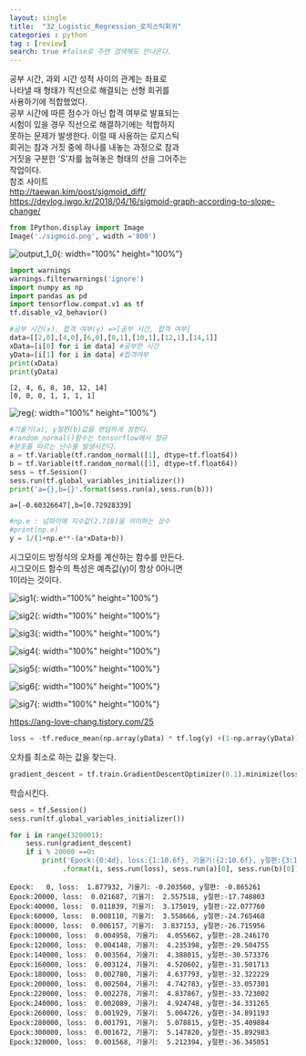 ```yaml
---
layout: single
title:  "32_Logistic_Regression_로지스틱회귀"
categories : python
tag : [review]
search: true #false로 주면 검색해도 안나온다.
---
```


공부 시간, 과외 시간 성적 사이의 관계는 좌표로  
나타낼 때 형태가 직선으로 해결되는 선형 회귀를  
사용하기에 적합했었다.  
공부 시간에 따른 점수가 아닌 합격 여부로 발표되는    
시험이 있을 경우 직선으로 해결하기에는 적합하지  
못하는 문제가 발생한다. 이럴 때 사용하는 로지스틱  
회귀는 참과 거짓 중에 하나를 내놓는 과정으로 참과  
거짓을 구분한 'S'자를 눕혀놓은 형태의 선을 그어주는  
작업이다.  
참조 사이트  
http://taewan.kim/post/sigmoid_diff/  
https://devlog.jwgo.kr/2018/04/16/sigmoid-graph-according-to-slope-change/


```python
from IPython.display import Image
Image('./sigmoid.png', width ='800')
```

![output_1_0](../../images/2022-07-01-32_Logistic_Regression_로지스틱회귀/output_1_0.png){: width="100%" height="100%"}


```python
import warnings 
warnings.filterwarnings('ignore')
import numpy as np
import pandas as pd
import tensorflow.compat.v1 as tf
tf.disable_v2_behavior()
```


```python
#공부 시간(x), 합격 여부(y) =>[공부 시간, 합격 여부]
data=[[2,0],[4,0],[6,0],[8,1],[10,1],[12,1],[14,1]]
xData=[i[0] for i in data] #공부한 시간
yData=[i[1] for i in data] #합격여부
print(xData)
print(yData)
```
    [2, 4, 6, 8, 10, 12, 14]
    [0, 0, 0, 1, 1, 1, 1]

![reg](../../images/2022-07-01-32_Logistic_Regression_로지스틱회귀/reg.png){: width="100%" height="100%"}

```python
#기울기(a), y절편(b)값을 랜덤하게 정한다.
#random_normal()함수는 tensorflow에서 정규
#분포를 따르는 난수를 발생시킨다.
a = tf.Variable(tf.random_normal([1], dtype=tf.float64))
b = tf.Variable(tf.random_normal([1], dtype=tf.float64))
sess = tf.Session()
sess.run(tf.global_variables_initializer())
print('a={},b={}'.format(sess.run(a),sess.run(b)))
```
    a=[-0.60326647],b=[0.72928339]

```python
#np.e : 넘파이에 지수값(2.718)을 의미하는 상수
#print(np.e)
y = 1/(1+np.e**-(a*xData+b))
```

시그모이드 방정식의 오차를 계산하는 함수를 만든다.  
시그모이드 함수의 특성은 예측값(y)이 항상 0아니면  
1이라는 것이다.

![sig1](../../images/2022-07-01-32_Logistic_Regression_로지스틱회귀/sig1.png){: width="100%" height="100%"}

![sig2](../../images/2022-07-01-32_Logistic_Regression_로지스틱회귀/sig2.png){: width="100%" height="100%"}

![sig3](../../images/2022-07-01-32_Logistic_Regression_로지스틱회귀/sig3.png){: width="100%" height="100%"}

![sig4](../../images/2022-07-01-32_Logistic_Regression_로지스틱회귀/sig4.png){: width="100%" height="100%"}

![sig5](../../images/2022-07-01-32_Logistic_Regression_로지스틱회귀/sig5.png){: width="100%" height="100%"}

![sig6](../../images/2022-07-01-32_Logistic_Regression_로지스틱회귀/sig6-16577890900593.png){: width="100%" height="100%"}

![sig7](../../images/2022-07-01-32_Logistic_Regression_로지스틱회귀/sig7.png){: width="100%" height="100%"}

https://ang-love-chang.tistory.com/25


```python
loss = -tf.reduce_mean(np.array(yData) * tf.log(y) +(1-np.array(yData)) * tf.log(1-y))
```

오차를 최소로 하는 값을 찾는다.


```python
gradient_descent = tf.train.GradientDescentOptimizer(0.1).minimize(loss)
```

학습시킨다.


```python
sess = tf.Session()
sess.run(tf.global_variables_initializer())

for i in range(320001):
    sess.run(gradient_descent)
    if i % 20000 ==0:
        print('Epock:{0:4d}, loss:{1:10.6f}, 기울기:{2:10.6f}, y절편:{3:10.6f}'
             .format(i, sess.run(loss), sess.run(a)[0], sess.run(b)[0]))
```

    Epock:   0, loss:  1.877932, 기울기: -0.203560, y절편: -0.865261
    Epock:20000, loss:  0.021687, 기울기:  2.557518, y절편:-17.748803
    Epock:40000, loss:  0.011839, 기울기:  3.175019, y절편:-22.077760
    Epock:60000, loss:  0.008110, 기울기:  3.558666, y절편:-24.765468
    Epock:80000, loss:  0.006157, 기울기:  3.837153, y절편:-26.715956
    Epock:100000, loss:  0.004958, 기울기:  4.055662, y절편:-28.246170
    Epock:120000, loss:  0.004148, 기울기:  4.235398, y절편:-29.504755
    Epock:140000, loss:  0.003564, 기울기:  4.388015, y절편:-30.573376
    Epock:160000, loss:  0.003124, 기울기:  4.520602, y절편:-31.501713
    Epock:180000, loss:  0.002780, 기울기:  4.637793, y절편:-32.322229
    Epock:200000, loss:  0.002504, 기울기:  4.742783, y절편:-33.057301
    Epock:220000, loss:  0.002278, 기울기:  4.837867, y절편:-33.723002
    Epock:240000, loss:  0.002089, 기울기:  4.924748, y절편:-34.331265
    Epock:260000, loss:  0.001929, 기울기:  5.004726, y절편:-34.891193
    Epock:280000, loss:  0.001791, 기울기:  5.078815, y절편:-35.409884
    Epock:300000, loss:  0.001672, 기울기:  5.147820, y절편:-35.892983
    Epock:320000, loss:  0.001568, 기울기:  5.212394, y절편:-36.345051

